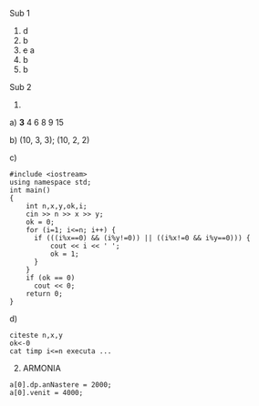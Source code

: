 Sub 1
1) d
2) b
3) ~~c~~ a
4) b
5) b

Sub 2

1) 
  a) **3** 4 6 8 9 15
  
  b) (10, 3, 3); (10, 2, 2)
  
  c) 
  ```
  #include <iostream>
  using namespace std;
  int main()
  {
      int n,x,y,ok,i;
      cin >> n >> x >> y;
      ok = 0;
      for (i=1; i<=n; i++) {
        if (((i%x==0) && (i%y!=0)) || ((i%x!=0 && i%y==0))) {
            cout << i << ' ';
            ok = 1;
        }
      }
      if (ok == 0)
        cout << 0;
      return 0;
  }
  ```
  d) 
  ```
citeste n,x,y
ok<-0
cat timp i<=n executa ...
```
2) ARMONIA

```
a[0].dp.anNastere = 2000;
a[0].venit = 4000;
```
